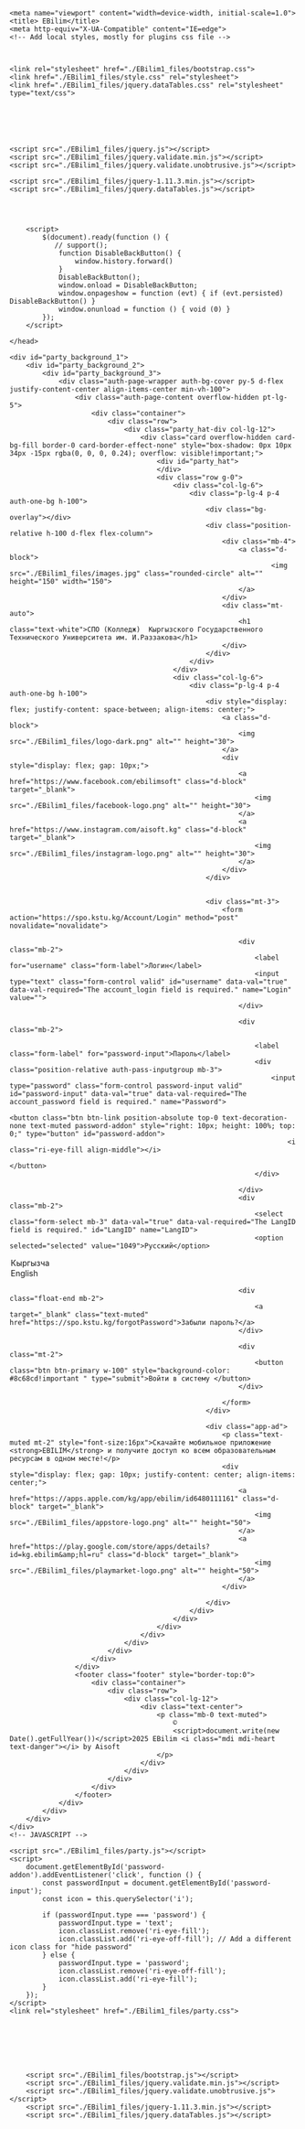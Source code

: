 <!DOCTYPE html>
<!-- saved from url=(0047)https://spo.kstu.kg/Account/Login?ReturnUrl=%2F -->
<html lang="en" data-layout="vertical" data-topbar="light" data-sidebar="dark" data-sidebar-size="lg" data-sidebar-image="none" data-bs-theme="light" data-body-image="img-1" data-preloader="disable"><head><meta http-equiv="Content-Type" content="text/html; charset=UTF-8">
    
    <meta name="viewport" content="width=device-width, initial-scale=1.0">
    <title> EBilim</title>
    <meta http-equiv="X-UA-Compatible" content="IE=edge">
    <!-- Add local styles, mostly for plugins css file -->
  


    <link rel="stylesheet" href="./EBilim1_files/bootstrap.css">
    <link href="./EBilim1_files/style.css" rel="stylesheet">
    <link href="./EBilim1_files/jquery.dataTables.css" rel="stylesheet" type="text/css">
  



    

    <script src="./EBilim1_files/jquery.js"></script>
    <script src="./EBilim1_files/jquery.validate.min.js"></script>
    <script src="./EBilim1_files/jquery.validate.unobtrusive.js"></script>

    <script src="./EBilim1_files/jquery-1.11.3.min.js"></script>
    <script src="./EBilim1_files/jquery.dataTables.js"></script>




        <script>
            $(document).ready(function () {
               // support();
                function DisableBackButton() {
                    window.history.forward()
                }
                DisableBackButton();
                window.onload = DisableBackButton;
                window.onpageshow = function (evt) { if (evt.persisted) DisableBackButton() }
                window.onunload = function () { void (0) }
            });
        </script>
       
    </head>
<body class="hold-transition login-page" style="background-image: url(&#39;/resources/login.png&#39;) ; background-size: cover; ">


    





    
<title> EBilim</title>
<meta name="viewport" content="width=device-width, initial-scale=1.0">
<meta content="Premium Multipurpose Admin &amp; Dashboard Template" name="description">
<meta content="Themesbrand" name="author">
<!-- App favicon -->
<link rel="shortcut icon" href="https://spo.kstu.kg/assets/images/favicon.ico">
    
<link rel="stylesheet" href="./EBilim1_files/swiper-bundle.min.css">

<!-- Bootstrap Css -->
<link href="./EBilim1_files/bootstrap(1).css" rel="stylesheet" type="text/css">
<link href="./EBilim1_files/bootstrap.min.css" rel="stylesheet" type="text/css">
<!-- Icons Css -->
<link href="./EBilim1_files/icons.min.css" rel="stylesheet" type="text/css">
<!-- App Css-->
<link href="./EBilim1_files/app.css" rel="stylesheet">
<link href="./EBilim1_files/_vertical.scss" rel="stylesheet">
<!-- custom Css-->
<link href="./EBilim1_files/custom.min.css" rel="stylesheet" type="text/css">
<link href="./EBilim1_files/main.min.css" rel="stylesheet" type="text/css">


    <div id="party_background_1">
        <div id="party_background_2">
            <div id="party_background_3">
                <div class="auth-page-wrapper auth-bg-cover py-5 d-flex justify-content-center align-items-center min-vh-100">
                    <div class="auth-page-content overflow-hidden pt-lg-5">
                        <div class="container">
                            <div class="row">
                                <div class="party_hat-div col-lg-12">
                                    <div class="card overflow-hidden card-bg-fill border-0 card-border-effect-none" style="box-shadow: 0px 10px 34px -15px rgba(0, 0, 0, 0.24); overflow: visible!important;">
                                        <div id="party_hat">
                                        </div>
                                        <div class="row g-0">
                                            <div class="col-lg-6">
                                                <div class="p-lg-4 p-4 auth-one-bg h-100">
                                                    <div class="bg-overlay"></div>
                                                    <div class="position-relative h-100 d-flex flex-column">
                                                        <div class="mb-4">
                                                            <a class="d-block">
                                                                    <img src="./EBilim1_files/images.jpg" class="rounded-circle" alt="" height="150" width="150">
                                                            </a>
                                                        </div>
                                                        <div class="mt-auto">
                                                            <h1 class="text-white">СПО (Колледж)  Кыргызского Государственного Технического Университета им. И.Раззакова</h1>
                                                        </div>
                                                    </div>
                                                </div>
                                            </div>
                                            <div class="col-lg-6">
                                                <div class="p-lg-4 p-4 auth-one-bg h-100">
                                                    <div style="display: flex; justify-content: space-between; align-items: center;">
                                                        <a class="d-block">
                                                            <img src="./EBilim1_files/logo-dark.png" alt="" height="30">
                                                        </a>
                                                        <div style="display: flex; gap: 10px;">
                                                            <a href="https://www.facebook.com/ebilimsoft" class="d-block" target="_blank">
                                                                <img src="./EBilim1_files/facebook-logo.png" alt="" height="30">
                                                            </a>
                                                            <a href="https://www.instagram.com/aisoft.kg" class="d-block" target="_blank">
                                                                <img src="./EBilim1_files/instagram-logo.png" alt="" height="30">
                                                            </a>
                                                        </div>
                                                    </div>


                                                    <div class="mt-3">
                                                        <form action="https://spo.kstu.kg/Account/Login" method="post" novalidate="novalidate">

                                                            <div class="mb-2">
                                                                <label for="username" class="form-label">Логин</label>
                                                                <input type="text" class="form-control valid" id="username" data-val="true" data-val-required="The account_login field is required." name="Login" value="">
                                                            </div>

                                                            <div class="mb-2">

                                                                <label class="form-label" for="password-input">Пароль</label>
                                                                <div class="position-relative auth-pass-inputgroup mb-3">
                                                                    <input type="password" class="form-control password-input valid" id="password-input" data-val="true" data-val-required="The account_password field is required." name="Password">
                                                                    <button class="btn btn-link position-absolute top-0 text-decoration-none text-muted password-addon" style="right: 10px; height: 100%; top: 0;" type="button" id="password-addon">
                                                                        <i class="ri-eye-fill align-middle"></i>
                                                                    </button>
                                                                </div>

                                                            </div>
                                                            <div class="mb-2">
                                                                <select class="form-select mb-3" data-val="true" data-val-required="The LangID field is required." id="LangID" name="LangID">
                                                                <option selected="selected" value="1049">Русcкий</option>
<option value="1088">Кыргызча</option>
<option value="1033">English</option>
</select>
                                                            </div>

                                                            <div class="float-end mb-2">
                                                                <a target="_blank" class="text-muted" href="https://spo.kstu.kg/forgotPassword">Забыли пароль?</a>
                                                            </div>

                                                            <div class="mt-2">
                                                                <button class="btn btn-primary w-100" style="background-color: #8c68cd!important " type="submit">Войти в систему </button>
                                                            </div>

                                                        </form>
                                                    </div>

                                                    <div class="app-ad">
                                                        <p class="text-muted mt-2" style="font-size:16px">Скачайте мобильное приложение <strong>EBILIM</strong> и получите доступ ко всем образовательным ресурсам в одном месте!</p>
                                                        <div style="display: flex; gap: 10px; justify-content: center; align-items: center;">
                                                            <a href="https://apps.apple.com/kg/app/ebilim/id6480111161" class="d-block" target="_blank">
                                                                <img src="./EBilim1_files/appstore-logo.png" alt="" height="50">
                                                            </a>
                                                            <a href="https://play.google.com/store/apps/details?id=kg.ebilim&amp;hl=ru" class="d-block" target="_blank">
                                                                <img src="./EBilim1_files/playmarket-logo.png" alt="" height="50">
                                                            </a>
                                                        </div>

                                                    </div>
                                                </div>
                                            </div>
                                        </div>
                                    </div>
                                </div>
                            </div>
                        </div>
                    </div>
                    <footer class="footer" style="border-top:0">
                        <div class="container">
                            <div class="row">
                                <div class="col-lg-12">
                                    <div class="text-center">
                                        <p class="mb-0 text-muted">
                                            ©
                                            <script>document.write(new Date().getFullYear())</script>2025 EBilim <i class="mdi mdi-heart text-danger"></i> by Aisoft
                                        </p>
                                    </div>
                                </div>
                            </div>
                        </div>
                    </footer>
                </div>
            </div>
        </div>
    </div>
    <!-- JAVASCRIPT -->
<script src="./EBilim1_files/bootstrap.bundle.min.js"></script>
<script src="./EBilim1_files/simplebar.min.js"></script>
<script src="./EBilim1_files/waves.min.js"></script>
<script src="./EBilim1_files/feather.min.js"></script>
<script src="./EBilim1_files/lord-icon-2.1.0.js"></script>
<script src="./EBilim1_files/plugins.js"></script><script type="text/javascript" src="./EBilim1_files/toastify-js"></script>
<script type="text/javascript" src="./EBilim1_files/choices.min.js"></script>
<script type="text/javascript" src="./EBilim1_files/flatpickr.min.js"></script>

<script src="./EBilim1_files/jquery.js"></script>

<script src="./EBilim1_files/jquery.validate.min.js"></script>
<script src="./EBilim1_files/jquery.validate.unobtrusive.js"></script>
<script src="./EBilim1_files/layout.js"></script>
    <script src="./EBilim1_files/party.js"></script>
    <script>
        document.getElementById('password-addon').addEventListener('click', function () {
            const passwordInput = document.getElementById('password-input');
            const icon = this.querySelector('i');

            if (passwordInput.type === 'password') {
                passwordInput.type = 'text';
                icon.classList.remove('ri-eye-fill');
                icon.classList.add('ri-eye-off-fill'); // Add a different icon class for "hide password"
            } else {
                passwordInput.type = 'password';
                icon.classList.remove('ri-eye-off-fill');
                icon.classList.add('ri-eye-fill');
            }
        });
    </script>
    <link rel="stylesheet" href="./EBilim1_files/party.css">





    

        <script src="./EBilim1_files/bootstrap.js"></script>
        <script src="./EBilim1_files/jquery.validate.min.js"></script>
        <script src="./EBilim1_files/jquery.validate.unobtrusive.js"></script>
        <script src="./EBilim1_files/jquery-1.11.3.min.js"></script>
        <script src="./EBilim1_files/jquery.dataTables.js"></script>

    
    



</body></html>
